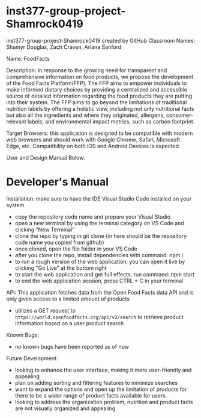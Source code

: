 # inst377-group-project-Shamrock0419
inst377-group-project-Shamrock0419 created by GitHub Classroom
Names: Shamyr Douglas, Zach Craven, Ariana Sanford

Name: FoodFacts

Description: In response to the growing need for transparent and comprehensive information on food products, we propose the development of the Food Facts Platform(FFP). The FFP aims to empower individuals to make informed dietary choices by providing a centralized and accessible source of detailed information regarding the food products they are putting into their system. The FFP aims to go beyond the limitations of traditional nutrition labels by offering a holistic view, including not only nutritional facts but also all the ingredients and where they originated, allergens, consumer-relevant labels, and environmental impact metrics, such as carbon footprint.

Target Browsers: this application is designed to be compatible with modern web browsers and should work with Google Chrome, Safari, Microsoft Edge, etc.
Compatibility on both iOS and Android Devices is expected.

User and Design Manual Below.


# Developer's Manual 
Installation: make sure to have the IDE Visual Studio Code installed on your system
  - copy the repository code name and prepare your Visual Studio
  - open a new terminal by using the terminal category on VS Code and clicking "New Terminal"
  - clone the repo by typing in git clone {in here should be the repository code name you copied from github}
  - once cloned, open the file folder in your VS Code
  - after you clone the repo, install dependencies with command: npm i
  - to run a rough version of the web application, you can open it live by clicking "Go Live" at the bottom right
  - to start the web application and get full effects, run command: npm start
  - to end the web application session, press CTRL + C in your terminal

API: This application fetches data from the Open Food Facts data API and is only given access to a limited amount of products
  - utilizes a GET request to `https://world.openfoodfacts.org/api/v2/search` to retrieve product information based on a user product search

Known Bugs: 
  - no known bugs have been reported as of now

Future Development:
  - looking to enhance the user interface, making it more user-friendly and appealing
  - plan on adding sorting and filtering features to minimize searches
  - want to expand the options and open up the limitation of products for there to be a wider range of product facts available for users
  - looking to address the organization problem, nutrition and product facts are not visually organized and appealing


